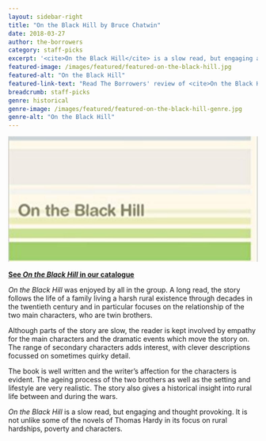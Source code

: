 ```yaml
---
layout: sidebar-right
title: "On the Black Hill by Bruce Chatwin"
date: 2018-03-27
author: the-borrowers
category: staff-picks
excerpt: '<cite>On the Black Hill</cite> is a slow read, but engaging and thought provoking.'
featured-image: /images/featured/featured-on-the-black-hill.jpg
featured-alt: "On the Black Hill"
featured-link-text: "Read The Borrowers' review of <cite>On the Black Hill</cite>"
breadcrumb: staff-picks
genre: historical
genre-image: /images/featured/featured-on-the-black-hill-genre.jpg
genre-alt: "On the Black Hill"
---
```


![On the Black Hill](/images/featured/featured-on-the-black-hill.jpg)

**[See <cite>On the Black Hill</cite> in our catalogue](https://suffolk.spydus.co.uk/cgi-bin/spydus.exe/ENQ/OPAC/BIBENQ?BRN=251924)**

<cite>On the Black Hill</cite> was enjoyed by all in the group. A long read, the story follows the life of a family living a harsh rural existence through decades in the twentieth century and in particular focuses on the relationship of the two main characters, who are twin brothers.

Although parts of the story are slow, the reader is kept involved by empathy for the main characters and the dramatic events which move the story on. The range of secondary characters adds interest, with clever descriptions focussed on sometimes quirky detail.

The book is well written and the writer’s affection for the characters is evident. The ageing process of the two brothers as well as the setting and lifestyle are very realistic. The story also gives a historical insight into rural life between and during the wars.

<cite>On the Black Hill</cite> is a slow read, but engaging and thought provoking. It is not unlike some of the novels of Thomas Hardy in its focus on rural hardships, poverty and characters.
